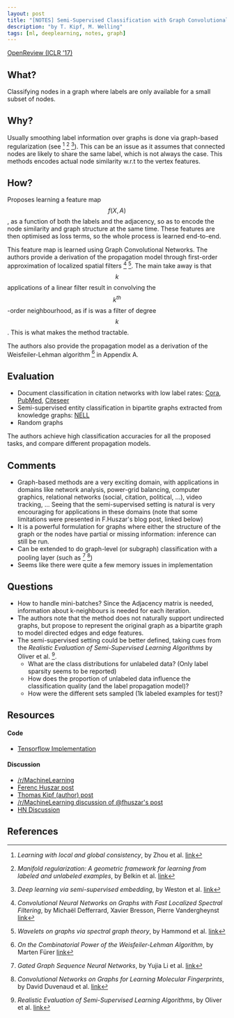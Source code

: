 ```yaml
---
layout: post
title: "[NOTES] Semi-Supervised Classification with Graph Convolutional Networks"
description: "by T. Kipf, M. Welling"
tags: [ml, deeplearning, notes, graph]
---
```


[OpenReview (ICLR '17)](https://openreview.net/forum?id=SJU4ayYgl)

## What?

Classifying nodes in a graph where labels are only available for a small subset of nodes.

## Why?

Usually smoothing label information over graphs is done via graph-based regularization (see [^4] [^5] [^6]). This can
be an issue as it assumes that connected nodes are likely to share the same label, which is
not always the case. This methods encodes actual node similarity w.r.t to the vertex features.

## How?

Proposes learning a feature map $$f(X,A)$$, as a function of both the labels and the adjacency, so
as to encode the node similarity and graph structure at the same time. These features are then
optimised as loss terms, so the whole process is learned end-to-end.

This feature map is learned using Graph Convolutional Networks. The authors
provide a derivation of the propagation model through first-order approximation
of localized spatial filters [^1] [^7]. The main take away is that $$k$$ applications of a linear filter result in
convolving the $$k^{th}$$-order neighbourhood, as if is was a filter of degree $$k$$. This is what makes the method tractable.

The authors also provide the propagation model as a derivation of the Weisfeiler-Lehman algorithm [^8] in Appendix A.

## Evaluation

* Document classification in citation networks with low label rates: [Cora](https://relational.fit.cvut.cz/dataset/CORA), [PubMed](https://catalog.data.gov/dataset/pubmed), [Citeseer](http://csxstatic.ist.psu.edu/about/data)
* Semi-supervised entity classification in bipartite graphs extracted from knowledge graphs: [NELL](http://rtw.ml.cmu.edu/rtw/kbbrowser/)
* Random graphs

The authors achieve high classification accuracies for all the proposed tasks, and compare different propagation models.

## Comments

* Graph-based methods are a very exciting domain, with applications in domains like network analysis,
power-grid balancing, computer graphics, relational networks (social, citation, political, ...), video tracking, ...
Seeing that the semi-supervised setting is natural is very encouraging for applications in these domains (note that some limitations
were presented in F.Huszar's blog post, linked below)
* It is a powerful formulation for graphs where either the structure of the graph or the nodes have partial or missing information: inference can still be run.
* Can be extended to do graph-level (or subgraph) classification with a pooling layer (such as [^2] [^3])
* Seems like there were quite a few memory issues in implementation

## Questions

* How to handle mini-batches? Since the Adjacency matrix is needed, information about k-neighbours is needed for each iteration.
* The authors note that the method does not naturally support undirected graphs, but propose to represent the original graph as a bipartite graph to model directed edges and edge features.
* The semi-supervised setting could be better defined, taking cues from the _Realistic Evaluation of Semi-Supervised Learning Algorithms_ by Oliver et al. [^9].
    * What are the class distributions for unlabeled data? (Only label sparsity seems to be reported)
    * How does the proportion of unlabeled data influence the classification quality (and the label propagation model)?
    * How were the different sets sampled (1k labeled examples for test)?


## Resources
#### Code

* [Tensorflow Implementation](https://github.com/tkipf/gcn)

#### Discussion

* [/r/MachineLearning](https://www.reddit.com/r/MachineLearning/comments/52d8ms/160902907_semisupervised_classification_with/)
* [Ferenc Huszar post](http://www.inference.vc/how-powerful-are-graph-convolutions-review-of-kipf-welling-2016-2/)
* [Thomas Kipf (author) post](https://tkipf.github.io/graph-convolutional-networks/)
* [/r/MachineLearning discussion of @fhuszar's post](https://www.reddit.com/r/MachineLearning/comments/52klq2/how_powerful_are_these_graph_convolutional/)
* [HN Discussion](https://news.ycombinator.com/item?id=12619694)

## References

[^1]: *Convolutional Neural Networks on Graphs with Fast Localized Spectral Filtering*, by Michaël Defferrard, Xavier Bresson, Pierre Vandergheynst [link](https://arxiv.org/abs/1606.09375)
[^2]: *Gated Graph Sequence Neural Networks*, by Yujia Li et al. [link](https://arxiv.org/abs/1511.05493)
[^3]: *Convolutional Networks on Graphs for Learning Molecular Fingerprints*, by David Duvenaud et al. [link](https://arxiv.org/abs/1509.09292)
[^4]: *Learning with local and global consistency*, by Zhou et al. [link](https://dl.acm.org/citation.cfm?id=2981386)
[^5]: *Manifold regularization: A geometric framework for learning from labeled and unlabeled examples*, by Belkin et al. [link](https://dl.acm.org/citation.cfm?id=1248632)
[^6]: *Deep learning via semi-supervised embedding*, by Weston et al. [link](https://dl.acm.org/citation.cfm?id=1390303)
[^7]: *Wavelets on graphs via spectral graph theory*, by Hammond et al. [link](https://arxiv.org/abs/0912.3848)
[^8]: *On the Combinatorial Power of the Weisfeiler-Lehman Algorithm*, by Marten Fürer [link](https://arxiv.org/abs/1704.01023)
[^9]: *Realistic Evaluation of Semi-Supervised Learning Algorithms*, by Oliver et al. [link](https://arxiv.org/abs/1804.09170)
